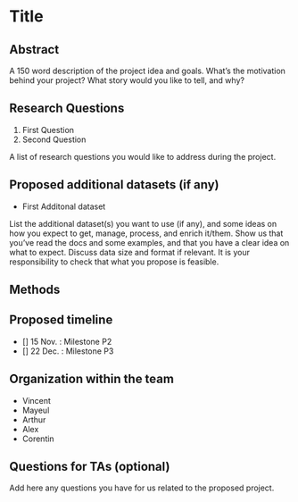 # Title
## Abstract
A 150 word description of the project idea and goals. What’s the motivation behind your project? What story would you like to tell, and why?
## Research Questions
1. First Question
2. Second Question
   
A list of research questions you would like to address during the project.
## Proposed additional datasets (if any)
- First Additonal dataset
  
List the additional dataset(s) you want to use (if any), and some ideas on how you expect to get, manage, process, and enrich it/them. Show us that you’ve read the docs and some examples, and that you have a clear idea on what to expect. Discuss data size and format if relevant. It is your responsibility to check that what you propose is feasible.
## Methods
## Proposed timeline
- [] 15 Nov. : Milestone P2
- [] 22 Dec. : Milestone P3
## Organization within the team
- Vincent
- Mayeul
- Arthur
- Alex
- Corentin
## Questions for TAs (optional)
Add here any questions you have for us related to the proposed project.
